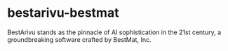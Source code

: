 # bestarivu-bestmat
BestArivu stands as the pinnacle of AI sophistication in the 21st century, a groundbreaking software crafted by BestMat, Inc.
